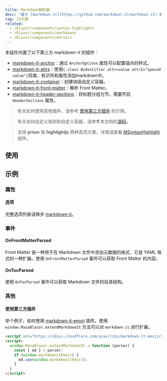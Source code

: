 ```yaml
---
title: Markdown解析器
desc: "基于 [markdown-it](https://github.com/markdown-it/markdown-it) 封装。"
tag: JS代理
related:
  - /blazor/components/syntax-highlights
  - /blazor/components/markdowns
  - /blazor/components/editors
---
```


本组件内置了以下第三方 markdown-it 的插件：
- [markdown-it-anchor](https://github.com/valeriangalliat/markdown-it-anchor)：通过 `AnchorOptions` 属性可以配置锚点的样式。
- [markdown-it-attrs](https://github.com/arve0/markdown-it-attrs)：使用`{.class #identifier attr=value attr2="spaced value"}`将类、标识符和属性添加markdown中。
- [markdown-it-container](https://github.com/markdown-it/markdown-it-container)：创建块级自定义容器。
- [markdown-it-front-matter](https://github.com/ParkSB/markdown-it-front-matter)：解析 Front Matter。
- [markdown-it-header-sections](https://github.com/arve0/markdown-it-header-sections)：将标题分组为节。需要开启 `HeaderSections` 属性。

> 有关如何使用其他插件，请参考 [使用第三方插件](#使用第三方插件) 的示例。

> 有关如何自定义规则和自定义容器，请参考本文档的[源码](https://github.com/masastack/MASA.Blazor/blob/main/docs/Masa.Docs.Shared/wwwroot/js/markdown-parser.js)。

> 支持 **prism** 和 **highlightjs** 两种高亮方案，详情请查看 [MSyntaxHighlight](/blazor/components/syntax-highlights) 组件。

## 使用

<masa-example file="Examples.components.markdown_parsers.Usage"></masa-example>

## 示例

### 属性

#### 选项

完整选项列表请移步 [markdown-it](https://github.com/markdown-it/markdown-it#init-with-presets-and-options)。

<masa-example file="Examples.components.markdown_parsers.Options"></masa-example>

### 事件

#### OnFrontMatterParsed

Front Matter 是一种用于在 Markdown 文件中添加元数据的格式，它是 YAML 格式的一种扩展。使用 `OnFrontMatterParsed` 事件可以获取 Front Matter 的内容。

<masa-example file="Examples.components.markdown_parsers.OnFrontMatterParsed"></masa-example>

#### OnTocParsed

使用 `OnTocParsed` 事件可以获取 Markdown 文件的目录结构。

<masa-example file="Examples.components.markdown_parsers.OnTocParsed"></masa-example>

### 其他

#### 使用第三方插件

举个例子，如何使用 [markdown-it-emoji](https://github.com/markdown-it/markdown-it-emoji) 插件。使用 `window.MasaBlazor.extendMarkdownIt` 方法可以对 `markdown-it` 进行扩展。

``` html
<script src="https://cdnjs.cloudflare.com/ajax/libs/markdown-it-emoji/2.0.2/markdown-it-emoji.min.js"></script>
<script>
  window.MasaBlazor.extendMarkdownIt = function (parser) {
    const { md } = parser;
    if (window.markdownitEmoji) {
      md.use(window.markdownitEmoji);
    }
  }
</script>
```

<masa-example file="Examples.components.markdown_parsers.Emoji"></masa-example>
